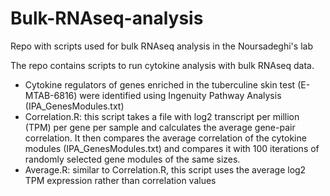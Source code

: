 # Bulk-RNAseq-analysis
Repo with scripts used for bulk RNAseq analysis in the Noursadeghi's lab 

The repo contains scripts to run cytokine analysis with bulk RNAseq data.
- Cytokine regulators of genes enriched in the tuberculine skin test (E-MTAB-6816) were identified using Ingenuity Pathway Analysis (IPA_GenesModules.txt)
- Correlation.R: this script takes a file with log2 transcript per million (TPM) per gene per sample and calculates the average gene-pair correlation. It then compares the average correlation of the cytokine modules (IPA_GenesModules.txt) and compares it with 100 iterations of randomly selected gene modules of the same sizes.
- Average.R: similar to Correlation.R, this script uses the average log2 TPM expression rather than correlation values
